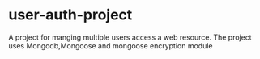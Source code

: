 # user-auth-project
A project for manging multiple users access a web resource. The project uses Mongodb,Mongoose and mongoose encryption module
